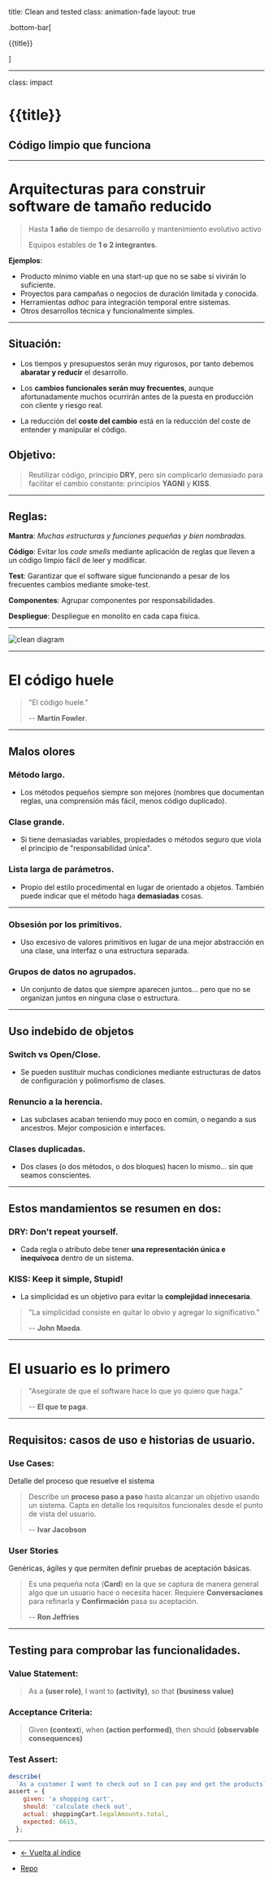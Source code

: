 title: Clean and tested
class: animation-fade
layout: true

.bottom-bar[

{{title}}

]

---

class: impact

# {{title}}

## Código limpio que funciona

---

# Arquitecturas para construir software de tamaño reducido

> Hasta **1 año** de tiempo de desarrollo y mantenimiento evolutivo activo
>
> Equipos estables de **1 o 2 integrantes**.

**Ejemplos**:
- Producto mínimo viable en una start-up que no se sabe si vivirán lo suficiente.
- Proyectos para campañas o negocios de duración limitada y conocida.
- Herramientas _adhoc_ para integración temporal entre sistemas.
- Otros desarrollos técnica y funcionalmente simples.

---

## Situación:

- Los tiempos y presupuestos serán muy rigurosos, por tanto debemos **abaratar y reducir** el desarrollo.

- Los **cambios funcionales serán muy frecuentes**, aunque afortunadamente muchos ocurrirán antes de la puesta en producción con cliente y riesgo real.

- La reducción del **coste del cambio** está en la reducción del coste de entender y manipular el código.

## Objetivo:

> Reutilizar código, principio **DRY**, pero sin complicarlo demasiado para facilitar el cambio constante: principios **YAGNI** y **KISS**.

---

## Reglas:

**Mantra**: _Muchas estructuras y funciones pequeñas y bien nombradas._

**Código**: Evitar los _code smells_ mediante aplicación de reglas que lleven a un código limpio fácil de leer y modificar.

**Test**: Garantizar que el software sigue funcionando a pesar de los frecuentes cambios mediante smoke-test.

**Componentes**: Agrupar componentes por responsabilidades.

**Despliegue**: Despliegue en monolito en cada capa física.

---

![clean diagram](./assets/a-clean.jpg)

---

# El código huele

> "El código huele."
>
> -- **Martin Fowler**.

---

##  Malos olores

### Método largo.

- Los métodos pequeños siempre son mejores (nombres que documentan reglas, una comprensión más fácil, menos código duplicado).

### Clase grande.

- Si tiene demasiadas variables, propiedades o métodos seguro que viola el principio de "responsabilidad única".

### Lista larga de parámetros.

- Propio del estilo procedimental en lugar de orientado a objetos. También puede indicar que el método haga **demasiadas** cosas.

---

### Obsesión por los primitivos.

- Uso excesivo de valores primitivos en lugar de una mejor abstracción en una clase, una interfaz o una estructura separada.

### Grupos de datos no agrupados.

- Un conjunto de datos que siempre aparecen juntos... pero que no se organizan juntos en ninguna clase o estructura.

---

## Uso indebido de objetos

### Switch vs Open/Close.

- Se pueden sustituir muchas condiciones mediante estructuras de datos de configuración y polimorfismo de clases.

### Renuncio a la herencia.

- Las subclases acaban teniendo muy poco en común, o negando a sus ancestros. Mejor composición e interfaces.

### Clases duplicadas.

- Dos clases (o dos métodos, o dos bloques) hacen lo mismo... sin que seamos conscientes.

---

## Estos mandamientos se resumen en dos:

### DRY: Don't repeat yourself.

- Cada regla o atributo debe tener **una representación única e inequívoca** dentro de un sistema.

### KISS: Keep it simple, Stupid!

- La simplicidad es un objetivo para evitar la **complejidad innecesaria**.


> "La simplicidad consiste en quitar lo obvio y agregar lo significativo."
>
> -- **John Maeda**.

---

# El usuario es lo primero

> "Asegúrate de que el software hace lo que yo quiero que haga."
>
> -- **El que te paga**.

---

## Requisitos: casos de uso e historias de usuario.

### Use Cases:

Detalle del proceso que resuelve el sistema

> Describe un **proceso paso a paso** hasta alcanzar un objetivo usando un sistema. Capta en detalle los requisitos funcionales desde el punto de vista del usuario.
>
>  -- **Ivar Jacobson**

### User Stories

Genéricas, ágiles y que permiten definir pruebas de aceptación básicas.

> Es una pequeña nota (**Card**) en la que se captura de manera general algo que un usuario hace o necesita hacer. Requiere **Conversaciones** para refinarla y **Confirmación** pasa su aceptación.
>
>  -- **Ron Jeffries**

---

## Testing para comprobar las funcionalidades.

### Value Statement:

> As a __(user role)__, I want to __(activity)__, so that __(business value)__

### Acceptance Criteria:

> Given __(context__), when __(action performed)__, then should __(observable consequences)__

### Test Assert:

```javascript
describe(
  `As a customer I want to check out so I can pay and get the products`)
assert = {
    given: 'a shopping cart',
    should: 'calculate check out',
    actual: shoppingCart.legalAmounts.total,
    expected: 6615,
  };
```

---

- [<- Vuelta al índice ](./)

- [Repo](https://github.com/AcademiaBinaria/clean-software-architecture)
